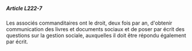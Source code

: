 ##### Article L222-7

Les associés commanditaires ont le droit, deux fois par an, d'obtenir communication des livres et documents sociaux et de poser par écrit des questions sur la gestion sociale, auxquelles il doit être répondu également par écrit.

